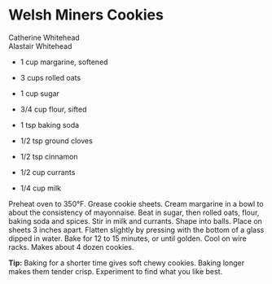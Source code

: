 # Welsh Miners Cookies

Catherine Whitehead<br/>
Alastair Whitehead

- 1 cup margarine, softened
- 3 cups rolled oats
- 1 cup sugar
- 3/4 cup flour, sifted
- 1 tsp baking soda

- 1/2 tsp ground cloves
- 1/2 tsp cinnamon
- 1/2 cup currants
- 1/4 cup milk

Preheat oven to 350°F. Grease cookie sheets. Cream margarine in a bowl to about the consistency of mayonnaise. Beat in sugar, then rolled oats, flour, baking soda and spices. Stir in milk and currants. Shape into balls. Place on sheets 3 inches apart. Flatten slightly by pressing with the bottom of a glass dipped in water. Bake for 12 to 15 minutes, or until golden. Cool on wire racks. Makes about 4 dozen cookies.

**Tip:** Baking for a shorter time gives soft chewy cookies. Baking longer makes them tender crisp. Experiment to find what you like best.